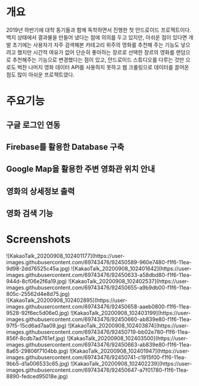 
# 개요

2019년 하반기에 대학 동기들과 함께 독학하면서 진행한 첫 안드로이드 프로젝트이다. 백지 상태에서 결과물을 만들어 냈다는 점에 의의를 두고 있지만, 아쉬운 점이 있다면 개발 초기에는 사용자가 자주 검색해본 카테고리 위주의 영화를 추천해 주는 기능도 넣으려고 했지만 시간적 여유가 없어 단순히 좋아하는 장르로 선택한 장르의 영화를 랜덤으로 추천해주는 기능으로 변경했다는 점이 있고, 안드로이드 스튜디오를 다루는 것만 으로도 벅찬 나머지 영화 데이터 API를 사용하지 못하고 웹 크롤링으로 데이터를 끌어온 점도 많이 아쉬운 프로젝트였다.

# 주요기능

## 구글 로그인 연동

## Firebase를 활용한 Database 구축

## Google Map을 활용한 주변 영화관 위치 안내

## 영화의 상세정보 출력

## 영화 검색 기능

# Screenshots
<div>
![KakaoTalk_20200908_102401177](https://user-images.githubusercontent.com/69743476/92450589-960e7480-f1f6-11ea-9d98-2dd76525c45a.jpg)
![KakaoTalk_20200908_102401642](https://user-images.githubusercontent.com/69743476/92450633-a58dbd80-f1f6-11ea-944d-8cf06e2f6a19.jpg)
![KakaoTalk_20200908_102402537](https://user-images.githubusercontent.com/69743476/92450655-a9b9db00-f1f6-11ea-805c-25562d4e8d75.jpg)
</div>
![KakaoTalk_20200908_102402895](https://user-images.githubusercontent.com/69743476/92450658-aaeb0800-f1f6-11ea-9528-92f6ec5d06e0.jpg)
![KakaoTalk_20200908_102403199](https://user-images.githubusercontent.com/69743476/92450660-ab839e80-f1f6-11ea-97f5-15cd6ad7aa09.jpg)
![KakaoTalk_20200908_102403874](https://user-images.githubusercontent.com/69743476/92450719-bb02e780-f1f6-11ea-856f-8cdb7ad761ef.jpg)
![KakaoTalk_20200908_102403500](https://user-images.githubusercontent.com/69743476/92450663-ab839e80-f1f6-11ea-8a65-29806f7104bb.jpg)
![KakaoTalk_20200908_102401947](https://user-images.githubusercontent.com/69743476/92450741-c1915f00-f1f6-11ea-9bb5-d1a006533c65.jpg)
![KakaoTalk_20200908_102402239](https://user-images.githubusercontent.com/69743476/92450647-a7f01780-f1f6-11ea-8890-fedced95018e.jpg)
